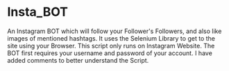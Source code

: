 # Insta_BOT
An Instagram BOT which will follow your Follower's Followers, and also like images of mentioned hashtags.
It uses the Selenium Library to get to the site using your Browser. This script only runs on Instagram Website. The BOT first requires your username and password of your account. I have added comments to better understand the Script.
